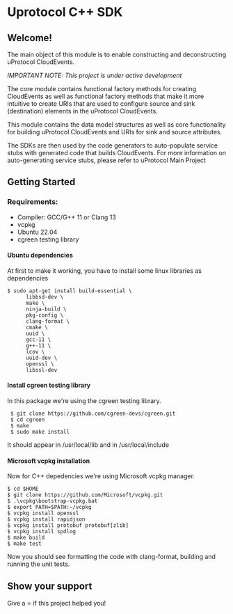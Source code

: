 # Uprotocol C++ SDK 

## Welcome!

The main object of this module is to enable constructing and deconstructing uProtocol CloudEvents.

*_IMPORTANT NOTE:_ This project is under active development*

The core module contains functional factory methods for creating CloudEvents as well as functional factory methods that make it more intuitive to create URIs that are used to configure source and sink (destination) elements in the uProtocol CloudEvents.

This module contains the data model structures as well as core functionality for building uProtocol CloudEvents and URIs for sink and source attributes.

The SDKs are then used by the code generators to auto-populate service stubs with generated code that builds CloudEvents. For more information on auto-generating service stubs, please refer to uProtocol Main Project

## Getting Started
### Requirements:
- Compiler: GCC/G++ 11 or Clang 13
- vcpkg
- Ubuntu 22.04
- cgreen testing library

#### Ubuntu dependencies

At first to make it working, you have to install some linux libraries as dependencies
```
$ sudo apt-get install build-essential \
      libbsd-dev \
      make \
      ninja-build \
      pkg-config \
      clang-format \
      cmake \
      uuid \
      gcc-11 \
      g++-11 \
      lcov \
      uuid-dev \
      openssl \ 
      libssl-dev
```
#### Install cgreen testing library

In this package we're using the cgreen testing library.

```
 $ git clone https://github.com/cgreen-devs/cgreen.git
 $ cd cgreen
 $ make
 $ sudo make install
 ```

It should appear in /usr/local/lib and in /usr/local/include

#### Microsoft vcpkg installation

Now for C++ depedencies we're using Microsoft vcpkg manager.
```
$ cd $HOME
$ git clone https://github.com/Microsoft/vcpkg.git
$ .\vcpkg\bootstrap-vcpkg.bat
$ export PATH=$PATH:~/vcpkg
$ vcpkg install openssl
$ vcpkg install rapidjson
$ vcpkg install protobuf protobuf[zlib]
$ vcpkg install spdlog 
$ make build
$ make test
```
Now you should see formatting the code with clang-format, building and running the unit tests.


## Show your support

Give a ⭐️ if this project helped you!
